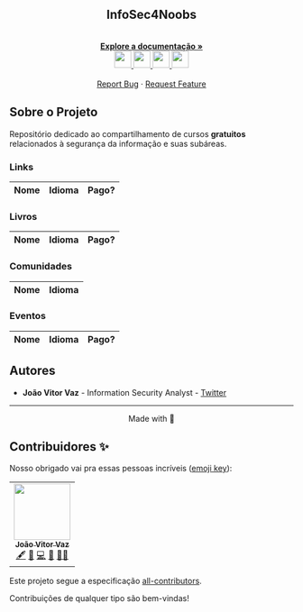 <!-- Title -->

<p align="center">
  <h2 align="center">InfoSec4Noobs</h2>
  
  <p align="center">
    <br />
    <a href="#ROADMAP"><strong>Explore a documentação »</strong></a>
    <br />
    <a  href="https://github.com/jvklj/infosec4noobs/tree/main/portuguese">
    <img src="https://hatscripts.github.io/circle-flags/flags/br.svg" width="30">
    </a>
    <a  href="https://github.com/jvklj/infosec4noobs/tree/main/english">
    <img src="https://hatscripts.github.io/circle-flags/flags/us.svg" width="30">
    </a>
    <a  href="https://github.com/jvklj/infosec4noobs/tree/main/french">
    <img src="https://hatscripts.github.io/circle-flags/flags/fr.svg" width="30">
    </a>
    <a  href="https://github.com/jvklj/infosec4noobs/tree/main/german">
    <img src="https://hatscripts.github.io/circle-flags/flags/de.svg" width="30">
    </a>
    <br />
    <br />
    <a href="link-para-abrir-issue">Report Bug</a>
    ·
    <a href="link-para-abrir-issue">Request Feature</a>
  </p>
</p>
    
 <!-- ABOUT THE PROJECT -->

## Sobre o Projeto
Repositório dedicado ao compartilhamento de cursos **gratuitos** relacionados à segurança da informação e suas subáreas.

<!-- ROADMAP OF PROJECT -->


### Links
| Nome  | Idioma | Pago? |
|:--    |:--:    |:--:   |


### Livros
| Nome  | Idioma | Pago? |
|:--    |:--:    |:--:   |


### Comunidades
| Nome  | Idioma |
|:--    |:--:    |


### Eventos
| Nome  | Idioma | Pago? |
|:--    |:--:    |:--:   |
<!-- CONTRIBUTING -->


## Autores

- **João Vitor Vaz** - Information Security Analyst - [Twitter](https://twitter.com/jvklj)

---


<p align="center">Made with 💜</p>

## Contribuidores ✨

Nosso obrigado vai pra essas pessoas incríveis ([emoji key](https://allcontributors.org/docs/en/emoji-key)):

<!-- ALL-CONTRIBUTORS-LIST:START - Do not remove or modify this section -->
<!-- prettier-ignore-start -->
<!-- markdownlint-disable -->

<table>
  <tr>
     <td align="center"><a href="https://github.com/jvklj"><img src="https://avatars.githubusercontent.com/u/57420463?s=400&v=4" width="100px;" alt=""/><br /><sub><b>João Vitor Vaz</b></sub></a><br />
     <a href="#content-jvklj" title="Content">🖋</a> 
     <a href="https://github.com/jvklj/InfoSec4Noobs/commits?author=jvklj" title="Documentation">📖</a> 
     <a href="https://github.com/jvklj/InfoSec4Noobs/commits?author=jvklj" title="Code">💻</a> <a href="#maintenance-jvklj" title="Maintenance">🚧</a> 
     <a href="#mentoring-jvklj" title="Mentoring">🧑‍🏫</a>
     </td>

  </tr>
</table>


<!-- markdownlint-enable -->
<!-- prettier-ignore-end -->

<!-- ALL-CONTRIBUTORS-LIST:END -->

Este projeto segue a especificação [all-contributors](https://github.com/all-contributors/all-contributors).
<p>Contribuições de qualquer tipo são bem-vindas!</p>